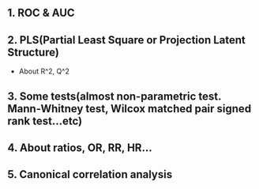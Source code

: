## 1. ROC & AUC  
## 2. PLS(Partial Least Square or Projection Latent Structure)  
- About R^2, Q^2  
## 3. Some tests(almost non-parametric test. Mann-Whitney test, Wilcox matched pair signed rank test...etc)  
## 4. About ratios, OR, RR, HR...
## 5. Canonical correlation analysis  
